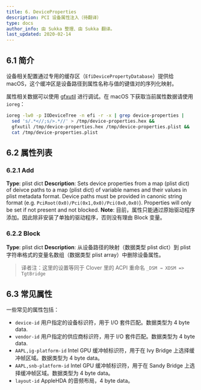 ```yaml
---
title: 6. DeviceProperties
description: PCI 设备属性注入（待翻译）
type: docs
author_info: 由 Sukka 整理、由 Sukka 翻译。
last_updated: 2020-02-14
---
```


## 6.1 简介

设备相关配置通过专用的缓存区（`EfiDevicePropertyDatabase`）提供给 macOS，这个缓冲区是设备路径到属性名称与值的键值对的序列化映射。

属性相关数据可以使用 [gfxutil](https://github.com/acidanthera/gfxutil) 进行调试。在 macOS 下获取当前属性数据请使用 `ioreg`：

```bash
ioreg -lw0 -p IODeviceTree -n efi -r -x | grep device-properties |
  sed 's/.*<//;s/>.*//' > /tmp/device-properties.hex &&
  gfxutil /tmp/device-properties.hex /tmp/device-properties.plist &&
  cat /tmp/device-properties.plist
```

## 6.2 属性列表

### 6.2.1 Add

**Type**: plist dict
**Description**: Sets device properties from a map (plist dict) of deivce paths to a map (plist dict) of variable names and their values in plist metadata format. Device paths must be provided in canonic string format (e.g. `PciRoot(0x0)/Pci(0x1,0x0)/Pci(0x0,0x0)`). Properties will only be set if not present and not blocked.
**Note**: 目前，属性只能通过原始驱动程序添加。因此除非安装了单独的驱动程序，否则没有理由 Block 变量。

### 6.2.2 Block

**Type**: plist dict
**Description**: 从设备路径的映射（数据类型 plist dict）到 plist 字符串格式的变量名数组（数据类型 plist array）中删除设备属性。

> 译者注：这里的设置等同于 Clover 里的 ACPI 重命名 `_DSM → XDSM => TgtBridge`

## 6.3 常见属性

一些常见的属性包括：

- `device-id`
  用户指定的设备标识符，用于 I/O 套件匹配。数据类型为 4 byte data.
- `vendor-id`
  用户指定的供应商标识符，用于 I/O 套件匹配。数据类型为 4 byte data.
- `AAPL,ig-platform-id`
  Intel GPU 缓冲帧标识符，用于在 Ivy Bridge 上选择缓冲帧区域。数据类型为 4 byte data。
- `AAPL,snb-platform-id`
  Intel GPU 缓冲帧标识符，用于在 Sandy Bridge 上选择缓冲帧区域。数据类型为 4 byte data。
- `layout-id`
  AppleHDA 的音频布局，4 byte data。